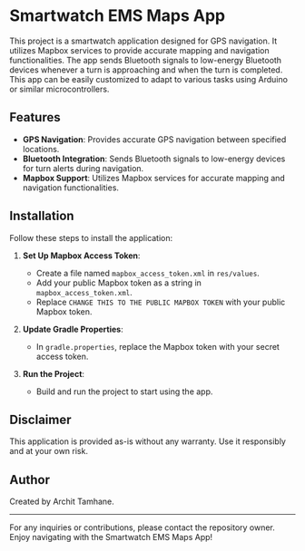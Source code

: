 # Smartwatch EMS Maps App

This project is a smartwatch application designed for GPS navigation. It utilizes Mapbox services to provide accurate mapping and navigation functionalities. The app sends Bluetooth signals to low-energy Bluetooth devices whenever a turn is approaching and when the turn is completed. This app can be easily customized to adapt to various tasks using Arduino or similar microcontrollers.

## Features

- **GPS Navigation**: Provides accurate GPS navigation between specified locations.
- **Bluetooth Integration**: Sends Bluetooth signals to low-energy devices for turn alerts during navigation.
- **Mapbox Support**: Utilizes Mapbox services for accurate mapping and navigation functionalities.

## Installation

Follow these steps to install the application:

1. **Set Up Mapbox Access Token**:
   - Create a file named `mapbox_access_token.xml` in `res/values`.
   - Add your public Mapbox token as a string in `mapbox_access_token.xml`.
   - Replace `CHANGE THIS TO THE PUBLIC MAPBOX TOKEN` with your public Mapbox token.

2. **Update Gradle Properties**:
   - In `gradle.properties`, replace the Mapbox token with your secret access token.

3. **Run the Project**: 
   - Build and run the project to start using the app.

## Disclaimer

This application is provided as-is without any warranty. Use it responsibly and at your own risk.

## Author

Created by Archit Tamhane.

---

For any inquiries or contributions, please contact the repository owner. Enjoy navigating with the Smartwatch EMS Maps App!
